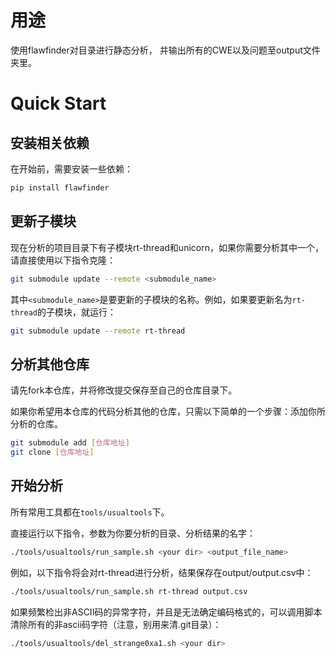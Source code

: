 # 用途

使用flawfinder对目录进行静态分析，
并输出所有的CWE以及问题至output文件夹里。

# Quick Start

## 安装相关依赖
在开始前，需要安装一些依赖：

```bash
pip install flawfinder
```

## 更新子模块
现在分析的项目目录下有子模块rt-thread和unicorn，如果你需要分析其中一个，请直接使用以下指令克隆：

```bash
git submodule update --remote <submodule_name>
```

其中`<submodule_name>`是要更新的子模块的名称。例如，如果要更新名为`rt-thread`的子模块，就运行：

```bash
git submodule update --remote rt-thread
```

## 分析其他仓库

请先fork本仓库，并将修改提交保存至自己的仓库目录下。

如果你希望用本仓库的代码分析其他的仓库，只需以下简单的一个步骤：添加你所分析的仓库。

```bash
git submodule add [仓库地址]
git clone [仓库地址]
```

## 开始分析

所有常用工具都在`tools/usualtools`下。

直接运行以下指令，参数为你要分析的目录、分析结果的名字：

```bash
./tools/usualtools/run_sample.sh <your dir> <output_file_name>
```

例如，以下指令将会对rt-thread进行分析，结果保存在output/output.csv中：

```bash
./tools/usualtools/run_sample.sh rt-thread output.csv
```

如果频繁检出非ASCII码的异常字符，并且是无法确定编码格式的，可以调用脚本清除所有的非ascii码字符（注意，别用来清.git目录）：

```bash
./tools/usualtools/del_strange0xa1.sh <your dir>
```
